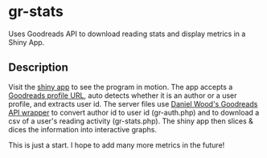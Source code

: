 # gr-stats
Uses Goodreads API to download reading stats and display metrics in a Shiny App.

## Description
Visit the [shiny app](https://victor.shinyapps.io/gr-stats/) to see the program in motion. The app accepts a [Goodreads profile URL](http://www.goodreads.com/author/show/8282486.Victor_A_Davis), auto detects whether it is an author or a user profile, and extracts user id. The server files use [Daniel Wood's Goodreads API wrapper](https://github.com/victordavis/goodreads-api) to convert author id to user id (gr-auth.php) and to download a csv of a user's reading activity (gr-stats.php). The shiny app then slices & dices the information into interactive graphs.

This is just a start. I hope to add many more metrics in the future!

